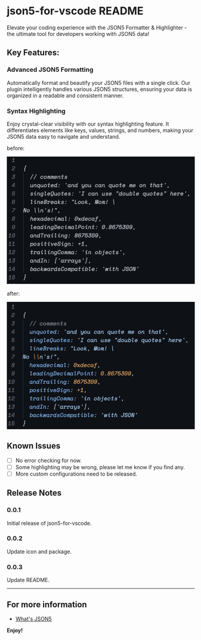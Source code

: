 # json5-for-vscode README

Elevate your coding experience with the JSON5 Formatter & Highlighter - the ultimate tool for developers working with JSON5 data!

## Key Features:

### Advanced JSON5 Formatting

Automatically format and beautify your JSON5 files with a single click. Our plugin intelligently handles various JSON5 structures, ensuring your data is organized in a readable and consistent manner.

### Syntax Highlighting

Enjoy crystal-clear visibility with our syntax highlighting feature. It differentiates elements like keys, values, strings, and numbers, making your JSON5 data easy to navigate and understand.

before:

![before](./attachments/before.png)

after:

![after](./attachments/after.png)


## Known Issues

- [ ] No error checking for now.
- [ ] Some highlighting may be wrong, please let me know if you find any.
- [ ] More custom configurations need to be released.

## Release Notes

### 0.0.1

Initial release of json5-for-vscode.

### 0.0.2

Update icon and package.

### 0.0.3

Update README.

---

## For more information

* [What's JSON5](https://json5.org)

**Enjoy!**
